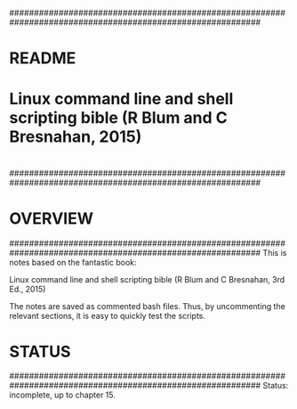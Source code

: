 ###########################################################################################################
# README
# Linux command line and shell scripting bible (R Blum and C Bresnahan, 2015)
#
###########################################################################################################
#

# OVERVIEW
###########################################################################################################
This is notes based on the fantastic book:

Linux command line and shell scripting bible (R Blum and C Bresnahan, 3rd Ed., 2015)

The notes are saved as commented bash files. Thus, by uncommenting the relevant sections, it is easy to 
quickly test the scripts. 

# STATUS
###########################################################################################################
Status: incomplete, up to chapter 15.
